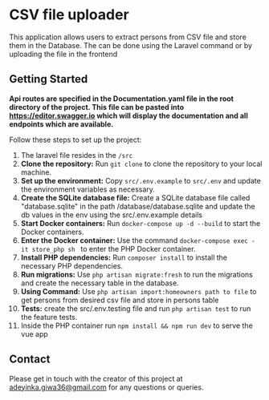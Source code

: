 <h1>CSV file uploader</h1>

<p>This application allows users to extract persons from CSV file and store them in the Database. The can be done using the Laravel command or by uploading the file in the frontend</p>

<h2>Getting Started</h2>

<strong>Api routes  are specified in the Documentation.yaml file in the root directory of the project. This file can be pasted into https://editor.swagger.io which will display the documentation and all endpoints which are available.</strong>

<p>Follow these steps to set up the project:</p>

<ol>
    <li>The laravel file resides in the <code>/src</code></li>
    <li><strong>Clone the repository:</strong> Run <code>git clone</code> to clone the repository to your local machine.</li>
    <li><strong>Set up the environment:</strong> Copy <code>src/.env.example</code> to <code>src/.env</code> and update the environment variables as necessary.</li>
    <li><strong>Create the SQLite database file:</strong> Create a SQLite database file called "database.sqlite" in the path /database/database.sqlite and update the db values in the env using the src/.env.example details</li>
    <li><strong>Start Docker containers:</strong> Run <code>docker-compose up -d --build</code> to start the Docker containers.</li>
    <li><strong>Enter the Docker container:</strong> Use the command <code>docker-compose exec -it store_php sh </code> to enter the PHP Docker container.</li>
    <li><strong>Install PHP dependencies:</strong> Run <code>composer install</code> to install the necessary PHP dependencies.</li>
    <li><strong>Run migrations:</strong> Use <code>php artisan migrate:fresh</code> to run the migrations and create the necessary table in the database.</li>
    <li><strong>Using Command:</strong> Use <code>php artisan import:homeowners path to file</code> to get persons from desired csv file and store in persons table</li>
    <li><strong>Tests:</strong> create the src/.env.testing file and run  <code>php artisan test</code> to run the feature tests.</li>
    <li>Inside the PHP container run <code>npm install && npm run dev</code> to serve the vue app</li>
</ol>

<h2>Contact</h2>

<p>Please get in touch with the creator of this project at <a href="mailto:adeyinka.giwa36@gmail.com">adeyinka.giwa36@gmail.com</a> for any questions or queries.</p>

